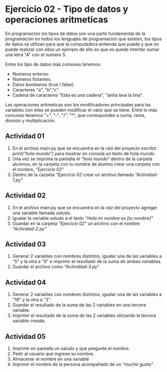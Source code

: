 
# Ejercicio 02 - Tipo de datos y operaciones aritmeticas

En programación los tipos de datos son una parte fundamental de la programación en todos los lenguajes de programación que existen, los tipos de datos se utilizan para que la computadora entienda que puede y que no puede realizar con ellos un ejemplo de ello es que no puede intentar sumar una letra "A" con el numero 5. 

Entre los tipo de datos más comunes tenemos: 
-  Numeros enteros.
-  Numeros flotantes.
-  Datos booleanos (true / false).
-  Caracteres "a", "b","c".
-  Cadena de caracteres "Esta es una cadena", "anita lava la tina".

Las operaciones aritmeticas son los modificadores principales para las variables con ellas se pueden modificar el valor que se tiene. Entre lo más comunes tenemos "+", "-", "/", "\*", que corresponden a suma, resta, división y multiplicación.  

## Actividad 01
1. En el archivo main.py que se encuentra en la raíz del proyecto escribir *print("hola mundo")* para mostrar en consola un texto de hola mundo.
2. Una vez se imprima la pantalla el *"hola mundo"* dentro de la carpeta alumnos, en la carpeta con tu nombre de alumno crear una carpeta con el nombre, *"Ejercicio 02"*
3. Dentro de la carpeta *"Ejercicio 02* crear un archivo llamado *"Actividad-1.py"*

## Actividad 02
1. En el archivo main.py que se encuentra en la raíz del proyecto agregar una variable llamada *saludo*.
2. Igualar la variable *saludo* a el texto *"Hola mi nombre es [tu nombre]"*
3. Guardar en la carpeta *"Ejercicio 02"* un archivo con el nombre *"Actividad-2.py"*

## Actividad 03
1. Generar 2 variables con nombres distintos, igualar una de las variables a "5" y la otra a "6" e imprimir el resultado de la suma de ambas variables. 
2. Guardar el archivo como *"Actividiad-3.py"*

## Actividad 04 
1. Generar 2 variables con nombres distintos, igualar una de las variables a "18" y la otra a "2".
2. Guardar el resultado de la suma de las 2 variables en una tercera variable. 
3. Imprimir el resultado de la suma de las 2 variables utiizando la tercera variable creada.

## Actividad 05
1. Imprimir en pantalla un saludo y que pregunte el nombre.
2. Pedir al usuario que ingrese su nombre. 
3. Almacenar el nombre en una variable
3. Imprimir el nombre de la persona acompañado de un *"mucho gusto"*.